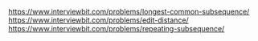 https://www.interviewbit.com/problems/longest-common-subsequence/
https://www.interviewbit.com/problems/edit-distance/
https://www.interviewbit.com/problems/repeating-subsequence/
